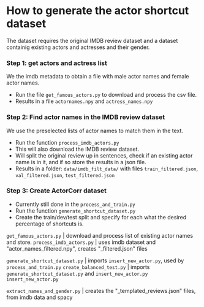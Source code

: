 

# How to generate the actor shortcut dataset


The dataset requires the original IMDB review dataset and a dataset containig existing actors and actresses and their gender.

### Step 1: get actors and actress list
We the imdb metadata to obtain a file with male actor names and female actor names.
- Run the file `get_famous_actors.py` to download and process the csv file.
- Results in a file `actornames.npy` and `actress_names.npy`

### Step 2: Find actor names in the IMDB review dataset
We use the preselected lists of actor names to match them in the text.
- Run the function `process_imdb_actors.py`
- This will also download the IMDB review dataset.
- Will split the original review up in sentences, check if an existing actor name is in it, and if so store the results in a json file.
- Results in a folder: `data/imdb_filt_data/` with files `train_filtered.json`, `val_filtered.json`, `test_filtered.json`

### Step 3: Create ActorCorr dataset
- Currently still done in the `process_and_train.py`
- Run the function `generate_shortcut_dataset.py`
- Create the train/dev/test split and specify for each what the desired percentage of shortcuts is. 


`get_famous_actors.py` | download and process list of existing actor names and store.
`process_imdb_actors.py` | uses imdb dataset and "actor_names_filtered.npy", creates "_filtered.json" files

`generate_shortcut_dataset.py` | imports `insert_new_actor.py`, used by `process_and_train.py`
`create_balanced_test.py`       | imports `generate_shortcut_dataset.py` and `insert_new_actor.py`
`insert_new_actor.py`

`extract_names_and_gender.py`   | creates the "_templated_reviews.json" files, from imdb data and spacy
